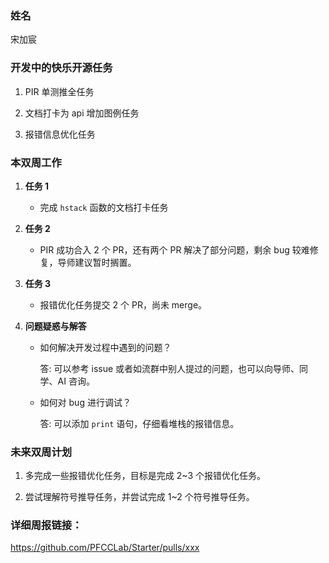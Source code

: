 ### 姓名

宋加宸

### 开发中的快乐开源任务

1. PIR 单测推全任务

2. 文档打卡为 api 增加图例任务

3. 报错信息优化任务

### 本双周工作

1. **任务 1** 

   - 完成 `hstack` 函数的文档打卡任务

2. **任务 2** 

   - PIR 成功合入 2 个 PR，还有两个 PR 解决了部分问题，剩余 bug 较难修复，导师建议暂时搁置。


3. **任务 3** 

   - 报错优化任务提交 2 个 PR，尚未 merge。

4. **问题疑惑与解答**

   - 如何解决开发过程中遇到的问题？

     答: 可以参考 issue 或者如流群中别人提过的问题，也可以向导师、同学、AI 咨询。

   - 如何对 bug 进行调试？

     答: 可以添加 `print` 语句，仔细看堆栈的报错信息。
 

### 未来双周计划

1. 多完成一些报错优化任务，目标是完成 2~3 个报错优化任务。

2. 尝试理解符号推导任务，并尝试完成 1~2 个符号推导任务。

### 详细周报链接：

https://github.com/PFCCLab/Starter/pulls/xxx
